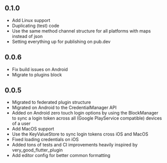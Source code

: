 ## 0.1.0

* Add Linux support
* Duplicating (test) code
* Use the same method channel structure for all platforms with maps instead of json
* Setting everything up for publishing on pub.dev

## 0.0.6

* Fix build issues on Android
* Migrate to plugins block

## 0.0.5

* Migrated to federated plugin structure
* Migrated on Android to the CredentialManager API
* Added on Android zero touch login options by using the BlockManager to sync a login token across all (Google PlayService compatible) devices of a user
* Add MacOS support
* Use the KeyValueStore to sync login tokens cross iOS and MacOS
* Fixed loading credentials on iOS
* Added tons of tests and CI improvements heavily inspired by very_good_flutter_plugin
* Add editor config for better common formatting
